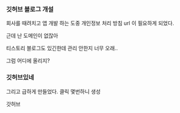 ### 깃허브 블로그 개설

회사를 때려치고 앱 개발 하는 도중
개인정보 처리 방침 url 이 필요하게 되었다.

근데 난 도메인이 없잖아

티스토리 블로그도 있긴한데 관리 안한지 너무 오래..

그럼 어디에 올리지?

### 깃허브있네

그리고 급하게 만들었다. 클릭 몇번하니 생성

갓허브
